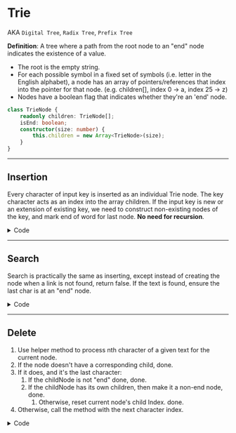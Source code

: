 # Trie
AKA `Digital Tree`, `Radix Tree`, `Prefix Tree`

**Definition**: A tree where a path from the root node to an "end" node indicates the existence of a value. 

- The root is the empty string. 
- For each possible symbol in a fixed set of symbols (i.e. letter in the English alphabet), a node has an array of pointers/references that index into the pointer for that node. (e.g. children[], index 0 -> a, index 25 -> z)
- Nodes have a boolean flag that indicates whether they're an 'end' node.

```typescript
class TrieNode {
    readonly children: TrieNode[];
    isEnd: boolean;
    constructor(size: number) {
        this.children = new Array<TrieNode>(size);
    }
}
```

<hr>

## Insertion

Every character of input key is inserted as an individual Trie node. The key character acts as an index into the array children. If the input key is new or an extension of existing key, we need to construct non-existing nodes of the key, and mark end of word for last node.  **No need for recursion**.

<details>
<summary>Code</summary>

```typescript
const A = 'A'.charCodeAt(0);
const range = 'z'.charCodeAt(0) - A + 1;

function insert(root: TrieNode, text: string): void {
    let start: TrieNode = root;
    Array.from(text).forEach(charStr => {
        const index = charStr.charCodeAt(0) - A; // map character to index
        if (!start.children[index])  {
            start.children[index] = new TrieNode(range);
        }        
        start = start.children[index];
    });     
    start.isEnd = true
}
```

</details>
<hr>

## Search

Search is practically the same as inserting, except instead of creating the node when a link is not found, return false. If the text is found, ensure the last char is at an "end" node.

<details>
<summary>Code</summary>

```typescript
function search(root: TrieNode, text: string): boolean {
    let start: TrieNode = root;
    Array.from(text).forEach(charStr => {
        const index = charStr.charCodeAt(0) - A; // map character to node index
        if (!start[index])  {
            return false;
        }        
        start = start.children[index];
    });        
    return start?.isEnd;
}
```
</details>
<hr>

## Delete

1. Use helper method to process nth character of a given text for the current node.
2. If the node doesn't have a corresponding child, done.
3. If it does, and it's the last character:
    1. If the childNode is not "end" done, done.
    2. If the childNode has its own children, then make it a non-end node, done.
       1. Otherwise, reset current node's child Index. done.
4. Otherwise, call the method with the next character index.

<details>
<summary>Code</summary>

```typescript
function deleteText(text: string): boolean {
    return deleteRecur(root, text, 0);
}

function deleteRecur(node: TrieNode, text: string, charIndex: number): boolean {
    const index = text[charIndex].charCodeAt(0) - A; // map character to node index
    const childNode = node[index];

    if (!childNode) {
        return false;
    }
    if (charIndex === text.length - 1) {
        if (!childNode.isEnd) {
            return false;
        }

        // Found. Has children?
        if (childNode.children.some(l => !l)) {
            childNode.isEnd = false;
        } else {
            node[index] = undefined;
        }
        return true;
    }
    return deleteRecur(childNode, text, charIndex + 1);
}

```
</details>
